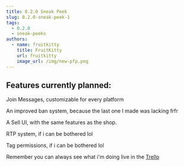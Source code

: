 ```yaml
---
title: 0.2.0 Sneak Peek
slug: 0.2.0-sneak-peek-1
tags:
  - 0.2.0
  - sneak-peeks
authors:
  - name: fruitkitty
    title: FruitKitty
    url: fruitkitty
    image_url: /img/new-pfp.png
---
```

## Features currently planned:
Join Messages, customizable for every platform

An improved ban system, because the last one I made was lacking frfr

A Sell UI, with the same features as the shop.

RTP system, if i can be bothered lol

Tag permissions, if i can be bothered lol

Remember you can always see what i'm doing live in the [Trello](https://trello.com/b/aPIRd9kO
)
